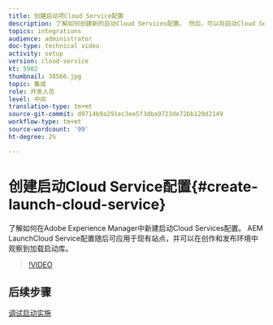 ```yaml
---
title: 创建启动项Cloud Service配置
description: 了解如何创建新的启动Cloud Services配置。 然后，可以将启动Cloud Service配置应用到现有站点，并可以在创作和发布环境中观察到加载启动库。
topics: integrations
audience: administrator
doc-type: technical video
activity: setup
version: cloud-service
kt: 5982
thumbnail: 38566.jpg
topic: 集成
role: 开发人员
level: 中间
translation-type: tm+mt
source-git-commit: d9714b9a291ec3ee5f3dba9723de72bb120d2149
workflow-type: tm+mt
source-wordcount: '99'
ht-degree: 2%

---
```



# 创建启动Cloud Service配置{#create-launch-cloud-service}

了解如何在Adobe Experience Manager中新建启动Cloud Services配置。 AEM LaunchCloud Service配置随后可应用于现有站点，并可以在创作和发布环境中观察到加载启动库。

>[!VIDEO](https://video.tv.adobe.com/v/38566?quality=12&learn=on)

## 后续步骤

[调试启动实施](debug-launch-implementation.md)
